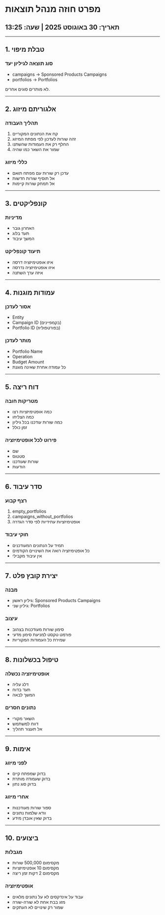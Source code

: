 # מפרט חוזה מנהל תוצאות
## תאריך: 30 באוגוסט 2025 | שעה: 13:25

---

## 1. טבלת מיפוי

### סוג תוצאה לגיליון יעד
- campaigns → Sponsored Products Campaigns
- portfolios → Portfolios

לא מותרים סוגים אחרים.

---

## 2. אלגוריתם מיזוג

### תהליך העבודה
1. קח את הנתונים המקוריים
2. זהה שורות לעדכון לפי מפתח המיזוג
3. החלף רק את העמודות שהשתנו
4. שמור את השאר כמו שהיה

### כללי מיזוג
- עדכן רק שורות עם מפתח תואם
- אל תוסיף שורות חדשות
- אל תמחק שורות קיימות

---

## 3. קונפליקטים

### מדיניות
- האחרון גובר
- תעד בלוג
- המשך עיבוד

### תיעוד קונפליקט
- איזו אופטימיזציה דרסה
- איזו אופטימיזציה נדרסה
- איזה ערך השתנה

---

## 4. עמודות מוגנות

### אסור לעדכן
- Entity
- Campaign ID (בקמפיינים)
- Portfolio ID (בפורטפוליוז)

### מותר לעדכן
- Portfolio Name
- Operation
- Budget Amount
- כל עמודה אחרת שאינה מוגנת

---

## 5. דוח ריצה

### מטריקות חובה
- כמה אופטימיזציות רצו
- כמה הצליחו
- כמה שורות עודכנו בכל גיליון
- זמן כולל

### פירוט לכל אופטימיזציה
- שם
- סטטוס
- שורות שעודכנו
- הודעות

---

## 6. סדר עיבוד

### רצף קבוע
1. empty_portfolios
2. campaigns_without_portfolios
3. אופטימיזציות עתידיות לפי סדר הגדרה

### חוקי עיבוד
- תמיד על הנתונים המעודכנים
- כל אופטימיזציה רואה את השינויים הקודמים
- אין עיבוד מקבילי

---

## 7. יצירת קובץ פלט

### מבנה
- גיליון ראשון: Sponsored Products Campaigns
- גיליון שני: Portfolios

### עיצוב
- סימון שורות מעודכנות בצהוב
- פורמט טקסט למניעת סימון מדעי
- שמירת כל העמודות המקוריות

---

## 8. טיפול בכשלונות

### אופטימיזציה נכשלה
- דלג עליה
- תעד בדוח
- המשך לבאה

### נתונים חסרים
- השאר מקורי
- דווח למשתמש
- אל תעצור תהליך

---

## 9. אימות

### לפני מיזוג
- בדוק שמפתח קיים
- בדוק שעמודה מותרת
- בדוק סוג נתון

### אחרי מיזוג
- ספור שורות מעודכנות
- וודא שלמות נתונים
- בדוק שאין אובדן מידע

---

## 10. ביצועים

### מגבלות
- מקסימום 500,000 שורות
- מקסימום 10 אופטימיזציות
- מקסימום 2 דקות זמן ריצה

### אופטימיזציה
- עבוד על אינדקסים לא על נתונים מלאים
- מזג בבת אחת לא שורה-שורה
- שמור רק שינויים לא העתקים